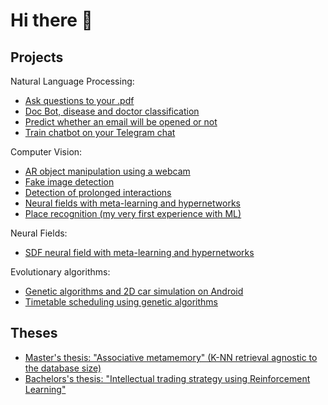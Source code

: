 # Hi there 👋

## Projects
Natural Language Processing:
* [Ask questions to your .pdf](https://github.com/vinnik-dmitry07/llm-odqa)
* [Doc Bot, disease and doctor classification](https://github.com/vinnik-dmitry07/doc-hack)
* [Predict whether an email will be opened or not](https://github.com/vinnik-dmitry07/predict-email-opened)
* [Train chatbot on your Telegram chat](https://github.com/vinnik-dmitry07/chatbot)

Computer Vision:
* [AR object manipulation using a webcam](https://github.com/vinnik-dmitry07/minimal-hand)
* [Fake image detection](https://github.com/vinnik-dmitry07/fake-image-detection)
* [Detection of prolonged interactions](https://github.com/vinnik-dmitry07/reid-corona-hackathon)
* [Neural fields with meta-learning and hypernetworks](https://github.com/vinnik-dmitry07/sdf)
* [Place recognition (my very first experience with ML)](https://github.com/vinnik-dmitry07/place-recognition)

Neural Fields:
* [SDF neural field with meta-learning and hypernetworks](https://github.com/vinnik-dmitry07/sdf)

Evolutionary algorithms:
* [Genetic algorithms and 2D car simulation on Android](https://github.com/vinnik-dmitry07/gen-cars)
* [Timetable scheduling using genetic algorithms](https://github.com/vinnik-dmitry07/gen-schedule)

## Theses
* [Master's thesis: "Associative metamemory" (K-NN retrieval agnostic to the database size)](https://github.com/vinnik-dmitry07/marginal-research#masters-thesis-associative-metamemory-in-english-in-ukrainian)
* [Bachelors's thesis: "Intellectual trading strategy using Reinforcement Learning"](https://github.com/vinnik-dmitry07/marginal-research#bachelorss-thesis-intellectual-trading-strategy-using-reinforcement-learning-in-english-in-ukrainian)
